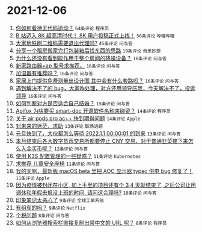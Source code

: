 # 2021-12-06

1. [你如何看待无代码运动？](https://www.v2ex.com/t/820257) `64条评论` `程序员`
1. [B 站迈入 8K 超高清时代！ 8K 用户投稿正式上线！](https://www.v2ex.com/t/820279) `56条评论` `哔哩哔哩`
1. [大家地铁刷二维码需要退出代理吗?](https://www.v2ex.com/t/820249) `45条评论` `问与答`
1. [分享一个租房搬家完打包装箱后找东西的思路](https://www.v2ex.com/t/820276) `19条评论` `奇思妙想`
1. [为什么还没有看到能作用于整个房间的降噪设备？](https://www.v2ex.com/t/820252) `18条评论` `问与答`
1. [新家路由器+ap 型号求推荐。](https://www.v2ex.com/t/820272) `16条评论` `问与答`
1. [加湿器有推荐吗？](https://www.v2ex.com/t/820263) `16条评论` `问与答`
1. [家居上门提供免费测量出设计图 其中会有什么套路吗？](https://www.v2ex.com/t/820262) `16条评论` `问与答`
1. [遇到解决不了的 bug，大家咋处理，对方还用领导压我，今天解决不了，投诉领导](https://www.v2ex.com/t/820253) `16条评论` `问与答`
1. [如何判断对方是否适合自己结婚？](https://www.v2ex.com/t/820273) `15条评论` `问与答`
1. [Apifox 为啥要买 smart-doc 开源软件名称来碰瓷？](https://www.v2ex.com/t/820300) `14条评论` `程序员`
1. [关于 air pods pro ac++ 快到期得问题](https://www.v2ex.com/t/820282) `14条评论` `Apple`
1. [对未来的迷茫，求助](https://www.v2ex.com/t/820298) `13条评论` `职场话题`
1. [元旦快到了，大伙都怎么等待 2022.1.1 00:00:01 的到来](https://www.v2ex.com/t/820259) `13条评论` `问与答`
1. [本月结束后各大数字货币交易所都要停止 CNY 交易，对于普通韭菜接下来怎么入金买币呢？](https://www.v2ex.com/t/820288) `12条评论` `问与答`
1. [使用 K3S 配置管理的一些疑惑？](https://www.v2ex.com/t/820267) `11条评论` `Kubernetes`
1. [求推荐 儿童安全座椅](https://www.v2ex.com/t/820260) `11条评论` `问与答`
1. [我的天啊，最新版 macOS beta 里把 AOC 显示器 typec 供电 bug 修复了！](https://www.v2ex.com/t/820247) `11条评论` `Apple`
1. [因为疫情被封闭在小区, 加上手里的项目还有个 3,4 天就结束了, 之后公司让用调休和年假去抵没上班的时间, 请问这合理吗?](https://www.v2ex.com/t/820268) `10条评论` `问与答`
1. [印象笔记太恶心了](https://www.v2ex.com/t/820313) `9条评论` `全球工单系统`
1. [有组车的吗？](https://www.v2ex.com/t/820254) `9条评论` `Netflix`
1. [个税问题](https://www.v2ex.com/t/820325) `8条评论` `问与答`
1. [如何从浏览器搜索栏直接复制出带中文的 URL 呢？](https://www.v2ex.com/t/820317) `8条评论` `程序员`
